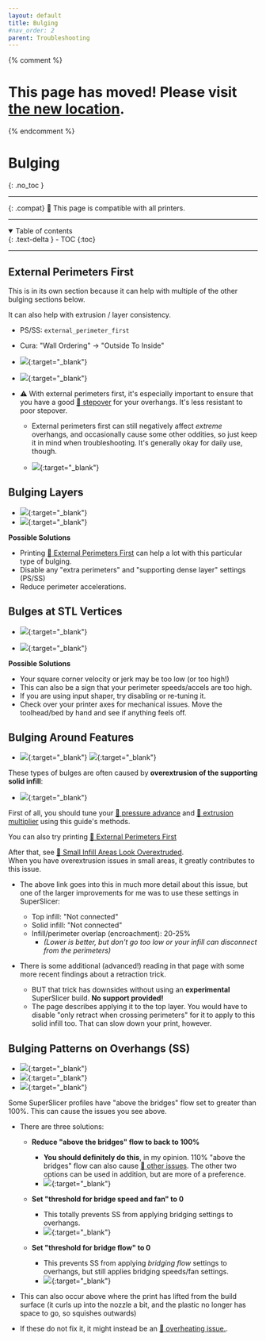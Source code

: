 ```yaml
---
layout: default
title: Bulging
#nav_order: 2
parent: Troubleshooting
---
```

{% comment %} 
# This page has moved! Please visit [the new location](https://ellis3dp.com/Print-Tuning-Guide/articles/troubleshooting/bulging.html).
{% endcomment %}
# Bulging
{: .no_toc }

---

{: .compat}
:dizzy: This page is compatible with all printers.

---
<details open markdown="block">
  <summary>
    Table of contents
  </summary>
  {: .text-delta }
- TOC
{:toc}
</details>

---

## External Perimeters First

This is in its own section because it can help with multiple of the other bulging sections below.

It can also help with extrusion / layer consistency.

- PS/SS: `external_perimeter_first`
- Cura: "Wall Ordering" -> "Outside To Inside"

- [![](./images/bulging/external_first_1.png)](./images/bulging/external_first_1.png){:target="_blank"} 
- [![](./images/bulging/external_first_2.png)](./images/bulging/external_first_2.png){:target="_blank"} 

- :warning: With external perimeters first, it's especially important to ensure that you have a good [:page_facing_up: stepover](../stepover.md) for your overhangs. It's less resistant to poor stepover.

    - External perimeters first can still negatively affect *extreme* overhangs, and occasionally cause some other oddities, so just keep it in mind when troubleshooting. It's generally okay for daily use, though.

    - [![](./images/bulging/external_first_3.png)](./images/bulging/external_first_3.png){:target="_blank"} 

## Bulging Layers

- [![](./images/bulging/Bulging.png)](./images/bulging/Bulging.png){:target="_blank"} 
- [![](./images/bulging/Bulging2.png)](./images/bulging/Bulging2.png){:target="_blank"} 

**Possible Solutions**
- Printing [:pushpin: External Perimeters First](#external-perimeters-first) can help a lot with this particular type of bulging.
- Disable any "extra perimeters" and "supporting dense layer" settings (PS/SS)
- Reduce perimeter accelerations.

## Bulges at STL Vertices
- [![](./images/bulging/Vertex-Bulges.png)](./images/bulging/Vertex-Bulges.png){:target="_blank"}

- [![](./images/bulging/Vertex-Bulges-2.png)](./images/bulging/Vertex-Bulges-2.png){:target="_blank"} 

**Possible Solutions**
- Your square corner velocity or jerk may be too low (or too high!)
- This can also be a sign that your perimeter speeds/accels are too high.
- If you are using input shaper, try disabling or re-tuning it.
- Check over your printer axes for mechanical issues. Move the toolhead/bed by hand and see if anything feels off.

## Bulging Around Features
- [![](./images/bulging/feature_bulging.png)](./images/bulging/feature_bulging.png){:target="_blank"} [![](./images/bulging/feature-bulging-2.png)](./images/bulging/feature-bulging-2.png){:target="_blank"} 

These types of bulges are often caused by **overextrusion of the supporting solid infill**:

- [![](./images/bulging/feature_bulging-fill.png)](./images/bulging/feature_bulging-fill.png){:target="_blank"} 

First of all, you should tune your [:page_facing_up: pressure advance](../pressure_linear_advance/introduction.md) and [:page_facing_up: extrusion multiplier](../extrusion_multiplier.md) using this guide's methods.

You can also try printing [:pushpin: External Perimeters First](#external-perimeters-first)

After that, see [:page_facing_up: Small Infill Areas Look Overextruded](../troubleshooting/small_infill_areas_overextruded.md).\
When you have overextrusion issues in small areas, it greatly contributes to this issue.
- The above link goes into this in much more detail about this issue, but one of the larger improvements for me was to use these settings in SuperSlicer:
    - Top infill: "Not connected"
    - Solid infill: "Not connected"
    - Infill/perimeter overlap (encroachment): 20-25%
        - *(Lower is better, but don't go too low or your infill can disconnect from the perimeters)*

- There is some additional (advanced!) reading in that page with some more recent findings about a retraction trick. 
    - BUT that trick has downsides without using an **experimental** SuperSlicer build. **No support provided!**
    - The page describes applying it to the top layer. You would have to disable "only retract when crossing perimeters" for it to apply to this solid infill too. That can slow down your print, however.
    
## Bulging Patterns on Overhangs (SS)
- [![](./images/bulging/AboveBridgeFlow-1.png)](./images/bulging/AboveBridgeFlow-1.png){:target="_blank"}
- [![](./images/bulging/AboveBridgeFlow-2.png)](./images/bulging/AboveBridgeFlow-2.png){:target="_blank"}
- [![](./images/bulging/AboveBridgeFlow-3.png)](./images/bulging/AboveBridgeFlow-3.png){:target="_blank"}

Some SuperSlicer profiles have "above the bridges" flow set to greater than 100%. This can cause the issues you see above. 
- There are three solutions:

    - **Reduce "above the bridges" flow to back to 100%**
        - **You should definitely do this**, in my opinion. 110% "above the bridges" flow can also cause [:page_facing_up: other issues](https://github.com/supermerill/SuperSlicer/issues/3410). The other two options can be used in addition, but are more of a preference. 
        - [![](./images/bulging/AboveBridgeFlow-Reset.png)](./images/bulging/AboveBridgeFlow-Reset.png){:target="_blank"}
        
    - **Set "threshold for bridge speed and fan" to 0**
        - This totally prevents SS from applying bridging settings to overhangs.
        - [![](./images/bulging/AboveBridgeFlow-DisableOverhang.png)](./images/bulging/AboveBridgeFlow-DisableOverhang.png){:target="_blank"}

    - **Set "threshold for bridge flow" to 0**
        - This prevents SS from applying *bridging flow* settings to overhangs, but still applies bridging speeds/fan settings.
        - [![](./images/bulging/AboveBridgeFlow-DisableOverhangFlow.png)](./images/bulging/AboveBridgeFlow-DisableOverhangFlow.png){:target="_blank"}

- This can also occur above where the print has lifted from the build surface (it curls up into the nozzle a bit, and the plastic no longer has space to go, so squishes outwards)
- If these do not fix it, it might instead be an [:page_facing_up: overheating issue.](../cooling_and_layer_times.md).